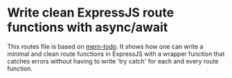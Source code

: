 # Write clean ExpressJS route functions with async/await

This routes file is based on [mern-todo](https://github.com/teddynted/mern-todo). It shows how one can write a minimal and clean route functions in ExpressJS with a wrapper function that catches errors without having to write 'try catch' for each and every route function.
